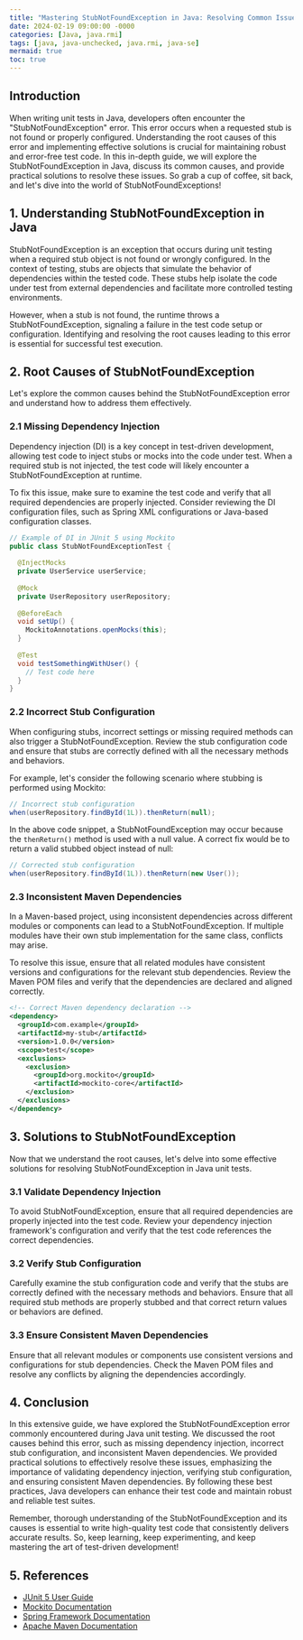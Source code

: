 ```yaml
---
title: "Mastering StubNotFoundException in Java: Resolving Common Issues in Test Code "
date: 2024-02-19 09:00:00 -0000
categories: [Java, java.rmi]
tags: [java, java-unchecked, java.rmi, java-se]
mermaid: true
toc: true
---
```



## Introduction
When writing unit tests in Java, developers often encounter the "StubNotFoundException" error. This error occurs when a requested stub is not found or properly configured. Understanding the root causes of this error and implementing effective solutions is crucial for maintaining robust and error-free test code. In this in-depth guide, we will explore the StubNotFoundException in Java, discuss its common causes, and provide practical solutions to resolve these issues. So grab a cup of coffee, sit back, and let's dive into the world of StubNotFoundExceptions!

## 1. Understanding StubNotFoundException in Java
StubNotFoundException is an exception that occurs during unit testing when a required stub object is not found or wrongly configured. In the context of testing, stubs are objects that simulate the behavior of dependencies within the tested code. These stubs help isolate the code under test from external dependencies and facilitate more controlled testing environments.

However, when a stub is not found, the runtime throws a StubNotFoundException, signaling a failure in the test code setup or configuration. Identifying and resolving the root causes leading to this error is essential for successful test execution.

## 2. Root Causes of StubNotFoundException
Let's explore the common causes behind the StubNotFoundException error and understand how to address them effectively.

### 2.1 Missing Dependency Injection
Dependency injection (DI) is a key concept in test-driven development, allowing test code to inject stubs or mocks into the code under test. When a required stub is not injected, the test code will likely encounter a StubNotFoundException at runtime.

To fix this issue, make sure to examine the test code and verify that all required dependencies are properly injected. Consider reviewing the DI configuration files, such as Spring XML configurations or Java-based configuration classes.

```java
// Example of DI in JUnit 5 using Mockito
public class StubNotFoundExceptionTest {
  
  @InjectMocks
  private UserService userService;
  
  @Mock
  private UserRepository userRepository;
  
  @BeforeEach
  void setUp() {
    MockitoAnnotations.openMocks(this);
  }
  
  @Test
  void testSomethingWithUser() {
    // Test code here
  }
}
```

### 2.2 Incorrect Stub Configuration
When configuring stubs, incorrect settings or missing required methods can also trigger a StubNotFoundException. Review the stub configuration code and ensure that stubs are correctly defined with all the necessary methods and behaviors.

For example, let's consider the following scenario where stubbing is performed using Mockito:

```java
// Incorrect stub configuration
when(userRepository.findById(1L)).thenReturn(null);
```

In the above code snippet, a StubNotFoundException may occur because the `thenReturn()` method is used with a null value. A correct fix would be to return a valid stubbed object instead of null:

```java
// Corrected stub configuration
when(userRepository.findById(1L)).thenReturn(new User());
```

### 2.3 Inconsistent Maven Dependencies
In a Maven-based project, using inconsistent dependencies across different modules or components can lead to a StubNotFoundException. If multiple modules have their own stub implementation for the same class, conflicts may arise.

To resolve this issue, ensure that all related modules have consistent versions and configurations for the relevant stub dependencies. Review the Maven POM files and verify that the dependencies are declared and aligned correctly.

```xml
<!-- Correct Maven dependency declaration -->
<dependency>
  <groupId>com.example</groupId>
  <artifactId>my-stub</artifactId>
  <version>1.0.0</version>
  <scope>test</scope>
  <exclusions>
    <exclusion>
      <groupId>org.mockito</groupId>
      <artifactId>mockito-core</artifactId>
    </exclusion>
  </exclusions>
</dependency>
```

## 3. Solutions to StubNotFoundException
Now that we understand the root causes, let's delve into some effective solutions for resolving StubNotFoundException in Java unit tests.

### 3.1 Validate Dependency Injection
To avoid StubNotFoundException, ensure that all required dependencies are properly injected into the test code. Review your dependency injection framework's configuration and verify that the test code references the correct dependencies.

### 3.2 Verify Stub Configuration
Carefully examine the stub configuration code and verify that the stubs are correctly defined with the necessary methods and behaviors. Ensure that all required stub methods are properly stubbed and that correct return values or behaviors are defined.

### 3.3 Ensure Consistent Maven Dependencies
Ensure that all relevant modules or components use consistent versions and configurations for stub dependencies. Check the Maven POM files and resolve any conflicts by aligning the dependencies accordingly.

## 4. Conclusion
In this extensive guide, we have explored the StubNotFoundException error commonly encountered during Java unit testing. We discussed the root causes behind this error, such as missing dependency injection, incorrect stub configuration, and inconsistent Maven dependencies. We provided practical solutions to effectively resolve these issues, emphasizing the importance of validating dependency injection, verifying stub configuration, and ensuring consistent Maven dependencies. By following these best practices, Java developers can enhance their test code and maintain robust and reliable test suites.

Remember, thorough understanding of the StubNotFoundException and its causes is essential to write high-quality test code that consistently delivers accurate results. So, keep learning, keep experimenting, and keep mastering the art of test-driven development!

## 5. References
- [JUnit 5 User Guide](https://junit.org/junit5/docs/current/user-guide/)
- [Mockito Documentation](https://javadoc.io/doc/org.mockito/mockito-core/latest/overview-summary.html)
- [Spring Framework Documentation](https://docs.spring.io/spring-framework/docs/current/reference/html/index.html)
- [Apache Maven Documentation](https://maven.apache.org/guides/index.html)
